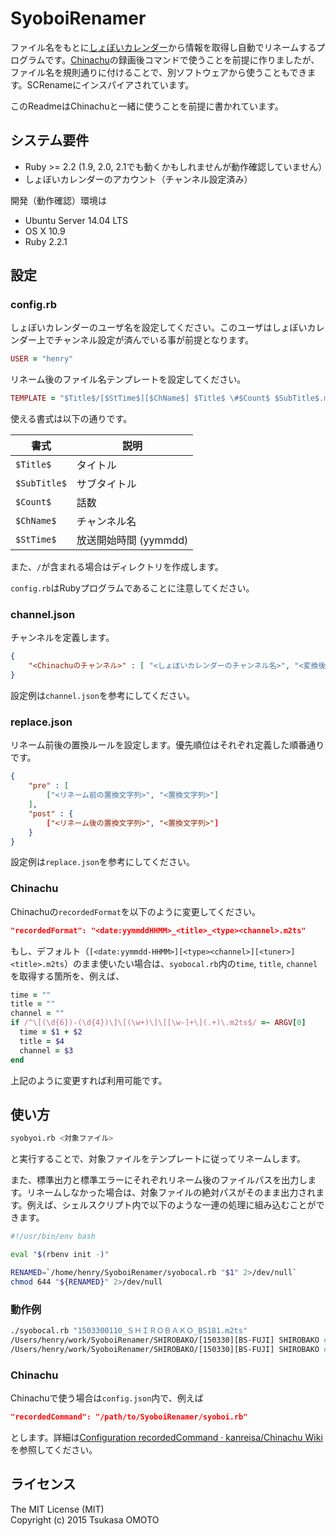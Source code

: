 # SyoboiRenamer

ファイル名をもとに[しょぼいカレンダー](http://cal.syoboi.jp/)から情報を取得し自動でリネームするプログラムです。[Chinachu](https://github.com/kanreisa/Chinachu)の録画後コマンドで使うことを前提に作りましたが、ファイル名を規則通りに付けることで、別ソフトウェアから使うこともできます。SCRenameにインスパイアされています。

このReadmeはChinachuと一緒に使うことを前提に書かれています。

## システム要件

* Ruby >= 2.2 (1.9, 2.0, 2.1でも動くかもしれませんが動作確認していません）
* しょぼいカレンダーのアカウント（チャンネル設定済み）

開発（動作確認）環境は

* Ubuntu Server 14.04 LTS
* OS X 10.9
* Ruby 2.2.1

## 設定

### config.rb

しょぼいカレンダーのユーザ名を設定してください。このユーザはしょぼいカレンダー上でチャンネル設定が済んでいる事が前提となります。

```ruby
USER = "henry"
```

リネーム後のファイル名テンプレートを設定してください。

```ruby
TEMPLATE = "$Title$/[$StTime$][$ChName$] $Title$ \#$Count$ $SubTitle$.m2ts"
```

使える書式は以下の通りです。

| 書式         | 説明                  | 
|--------------|-----------------------|
| `$Title$`    | タイトル              |
| `$SubTitle$` | サブタイトル          |
| `$Count$`    | 話数                  |
| `$ChName$`   | チャンネル名          |
| `$StTime$`   | 放送開始時間 (yymmdd) |

また、`/`が含まれる場合はディレクトリを作成します。

`config.rb`はRubyプログラムであることに注意してください。

### channel.json

チャンネルを定義します。

```json
{
    "<Chinachuのチャンネル>" : [ "<しょぼいカレンダーのチャンネル名>", "<変換後のチャンネル名>" ]
}
```

設定例は`channel.json`を参考にしてください。

### replace.json

リネーム前後の置換ルールを設定します。優先順位はそれぞれ定義した順番通りです。

```json
{
    "pre" : [
        ["<リネーム前の置換文字列>", "<置換文字列>"]
    ],
    "post" : {
        ["<リネーム後の置換文字列>", "<置換文字列>"]
    }
}
```

設定例は`replace.json`を参考にしてください。

### Chinachu

Chinachuの`recordedFormat`を以下のように変更してください。

```json
"recordedFormat": "<date:yymmddHHMM>_<title>_<type><channel>.m2ts"
```

もし、デフォルト（`[<date:yymmdd-HHMM>][<type><channel>][<tuner>]<title>.m2ts`）のまま使いたい場合は、`syobocal.rb`内の`time`, `title`, `channel`を取得する箇所を、例えば、

```ruby
time = ""
title = ""
channel = ""
if /^\[(\d{6})-(\d{4})\]\[(\w+)\]\[[\w-]+\](.+)\.m2ts$/ =~ ARGV[0]
  time = $1 + $2
  title = $4
  channel = $3
end
```

上記のように変更すれば利用可能です。

## 使い方

```sh
syobyoi.rb <対象ファイル>
```

と実行することで、対象ファイルをテンプレートに従ってリネームします。

また、標準出力と標準エラーにそれぞれリネーム後のファイルパスを出力します。リネームしなかった場合は、対象ファイルの絶対パスがそのまま出力されます。例えば、シェルスクリプト内で以下のような一連の処理に組み込むことができます。

```sh
#!/usr/bin/env bash

eval "$(rbenv init -)"

RENAMED=`/home/henry/SyoboiRenamer/syobocal.rb "$1" 2>/dev/null`
chmod 644 "${RENAMED}" 2>/dev/null
```

### 動作例

```sh
./syobocal.rb "1503300110_ＳＨＩＲＯＢＡＫＯ_BS181.m2ts"
/Users/henry/work/SyoboiRenamer/SHIROBAKO/[150330][BS-FUJI] SHIROBAKO #24 遠すぎた納品.m2ts
/Users/henry/work/SyoboiRenamer/SHIROBAKO/[150330][BS-FUJI] SHIROBAKO #24 遠すぎた納品.m2ts
```

### Chinachu

Chinachuで使う場合は`config.json`内で、例えば

```json
"recordedCommand": "/path/to/SyoboiRenamer/syoboi.rb"
```

とします。詳細は[Configuration recordedCommand · kanreisa/Chinachu Wiki](https://github.com/kanreisa/Chinachu/wiki/Configuration-recordedCommand)を参照してください。

## ライセンス

The MIT License (MIT)  
Copyright (c) 2015 Tsukasa OMOTO